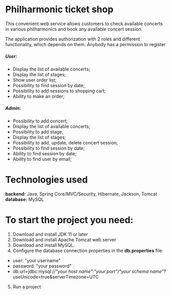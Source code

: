 # Philharmonic ticket shop

This convenient web service allows customers to check
available concerts in various philharmonics and book any available concert
session.

The application provides authorization with 2 roles and different functionality, 
which depends on them. Anybody has a permission to register <br>

##### User: <br>
- Display the list of available concerts;
- Display the list of stages;
- Show user order list;
- Possibility to find session by date;
- Possibility to add sessions to shopping cart;
- Ability to make an order;
##### Admin: <br>
- Possibility to add concert;
- Display the list of available concerts;
- Possibility to add stage;
- Display the list of stages;
- Possibility to add, update, delete concert session;
- Possibility to find session by date;
- Ability to find session by date;
- Ability to find user by email;


# Technologies used <br>
**backend:** Java, Spring Core/MVC/Security, Hibernate, Jackson, Tomcat <br>
**database:** MySQL <br>


# To start the project you need: <br>
1. Download and install JDK 11 or later
2. Download and install Apache Tomcat web server
3. Download and install MySQL.
4. Configure the database connection properties in the **db.properties** file: <br>
+ user: "your username"
+ password: "your password"
+ db.url=jdbc:mysql://*"your host name"*:*"your port"*/*"your schema name"*?useUnicode=true&serverTimezone=UTC <br>
5. Run a project 
